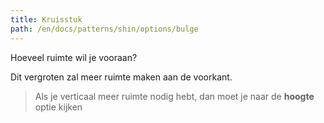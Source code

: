 ```yaml
---
title: Kruisstuk
path: /en/docs/patterns/shin/options/bulge
---
```


Hoeveel ruimte wil je vooraan?

Dit vergroten zal meer ruimte maken aan de voorkant.

> Als je verticaal meer ruimte nodig hebt, dan moet je naar de **hoogte** optie kijken